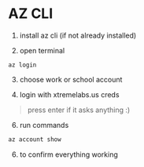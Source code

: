 # AZ CLI 

1. install az cli (if not already installed)

2. open terminal 
```
az login
```

3. choose work or school account

4. login with xtremelabs.us creds
  > press enter if it asks anything :) 

6. run commands
```sh
az account show
```
6. to confirm everything working
